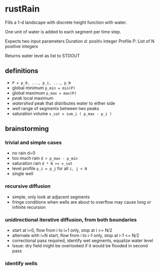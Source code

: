 # rustRain
Fills a 1-d landscape with discrete height function with water.

One unit of water is added to each segment per time step.

Expects two input parameters
Duration _d_: positiv integer
Profile _P_: List of N positive integers

Returns water level as list to STDOUT

## definitions
- `P = p_0, ..., p_i, ..., p_N`
- global minimum `p_min = min(P)`
- global maximum `p_max = max(P)`
- _peak_ local maximum
- _watershed_ peak that distributes water to either side
- _well_ range of segments between two peaks
- saturation volume `v_sat = sum_i ( p_max - p_i )`

## brainstorming

### trivial and simple cases
- no rain d=0
- too much rain `d > p_max - p_min`
- saturation rain `d * N >= v_sat`
- level profile `p_i = p_j` for all `i, j < N`
- single well

### recursive diffusion
- simple, only look at adjacent segments
- fringe conditions when wells are about to overflow may cause long or infinite recursion

### unidirectional iterative diffusion, from both boundaries
- start at i=0, flow from i to i+1 only, stop at i >= N/2
- alternate with i=N start, flow from i to i-1 only, stop at i-1 <= N/2
- correctional pass required, identify wet segments, equalize water level
- Issue: dry field might be overlooked if it would be flooded in second pass

### identify wells
